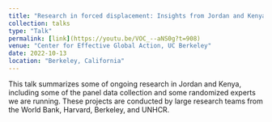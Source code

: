 ```yaml
---
title: "Research in forced displacement: Insights from Jordan and Kenya"
collection: talks
type: "Talk"
permalink: [link](https://youtu.be/VOC_--aNS0g?t=908)
venue: "Center for Effective Global Action, UC Berkeley"
date: 2022-10-13
location: "Berkeley, California"
---
```


This talk summarizes some of ongoing research in Jordan and Kenya, including some of the panel data collection and some randomized experts we are running. These projects are conducted by large research teams from the World Bank, Harvard, Berkeley, and UNHCR.
